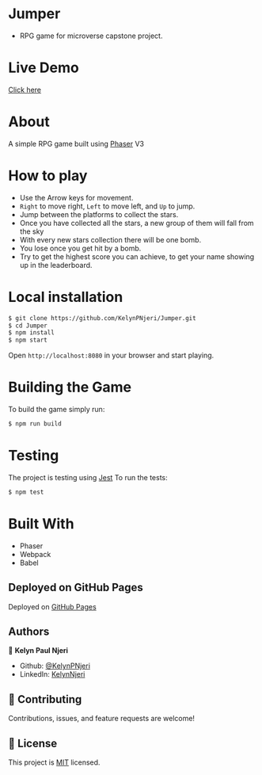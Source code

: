 # Jumper

- RPG game for microverse capstone project.

# Live Demo

[Click here](https://aldemeery.github.io/spacejumper)

# About

A simple RPG game built using [Phaser](https://phaser.io/) V3

# How to play

- Use the Arrow keys for movement.
- `Right` to move right, `Left` to move left, and `Up` to jump.
- Jump between the platforms to collect the stars.
- Once you have collected all the stars, a new group of them will fall from the sky
- With every new stars collection there will be one bomb.
- You lose once you get hit by a bomb.
- Try to get the highest score you can achieve, to get your name showing up in the leaderboard.

# Local installation

```bash
$ git clone https://github.com/KelynPNjeri/Jumper.git
$ cd Jumper
$ npm install
$ npm start
```

Open `http://localhost:8080` in your browser and start playing.

# Building the Game

To build the game simply run:

```bash
$ npm run build
```

# Testing

The project is testing using [Jest](https://jestjs.io/)
To run the tests:

```bash
$ npm test
```

# Built With

- Phaser
- Webpack
- Babel


## Deployed on GitHub Pages

Deployed on [GitHub Pages](https://pages.github.com/)

## Authors

👤 **Kelyn Paul Njeri**

- Github: [@KelynPNjeri](https://github.com/KelynPNjeri)
- LinkedIn: [KelynNjeri](https://www.linkedin.com/in/kelyn-paul/)

## 🤝 Contributing

Contributions, issues, and feature requests are welcome!

## 📝 License

This project is [MIT](LICENSE) licensed.